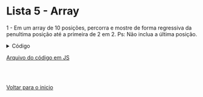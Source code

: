 # Lista 5 - Array

1 - Em um array de 10 posições, percorra e mostre de forma regressiva da penultima posição até a primeira de 2 em 2. Ps: Não inclua a última posição.

<details>
<summary>Código</summary>

```jsx
//Array com 10 posições
const a_num = [1,2,3,4,5,6,7,8,9,10]

//Imprimindo da penúltima a primeira posição
for(let i = a_num.length -2; i >= 0; i -= 2){
    console.log("Posição",i+"°", a_num[i]);
}
```

</details>

[Arquivo do código em JS]()

<br>

<br>

[Voltar para o inicio](/README.md)